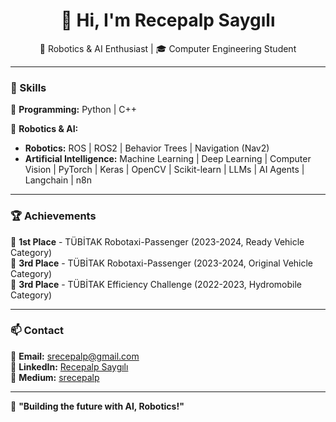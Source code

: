 <h1 align="center">👋 Hi, I'm Recepalp Saygılı</h1>

<p align="center">
🚀 Robotics & AI Enthusiast | 🎓 Computer Engineering Student
</p>

---

### 🚀 Skills  
🔹 **Programming:** Python | C++  

🔹 **Robotics & AI:**  
   - **Robotics:** ROS | ROS2 | Behavior Trees | Navigation (Nav2)  
   - **Artificial Intelligence:** Machine Learning | Deep Learning | Computer Vision | PyTorch | Keras | OpenCV | Scikit-learn
                                 | LLMs | AI Agents | Langchain | n8n 

---

### 🏆 Achievements  
🏅 **1st Place** - TÜBİTAK Robotaxi-Passenger (2023-2024, Ready Vehicle Category)  
🏅 **3rd Place** - TÜBİTAK Robotaxi-Passenger (2023-2024, Original Vehicle Category)  
🏅 **3rd Place** - TÜBİTAK Efficiency Challenge (2022-2023, Hydromobile Category)  

---

### 📫 Contact  
📩 **Email:** [srecepalp@gmail.com](mailto:srecepalp@gmail.com)  
🔗 **LinkedIn:** [Recepalp Saygılı](https://www.linkedin.com/in/recepalp-saygılı-b2a0a0231/)  
📝 **Medium:** [srecepalp](https://medium.com/@srecepalp) 

---

🚀 **"Building the future with AI, Robotics!"**
